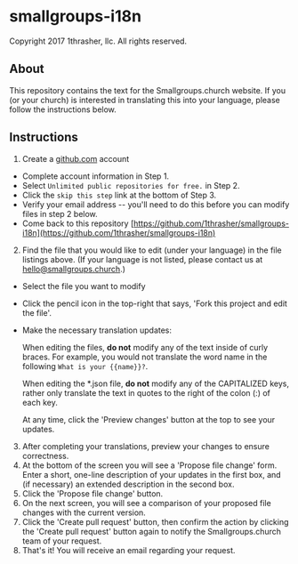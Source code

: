 # smallgroups-i18n
Copyright 2017 1thrasher, llc. All rights reserved.

## About
This repository contains the text for the Smallgroups.church website. If you (or your church) is interested in translating this into your language, please follow the instructions below.

## Instructions
1. Create a [github.com](https://github.com/join) account
  - Complete account information in Step 1.
  - Select `Unlimited public repositories for free.` in Step 2.
  - Click the `skip this step` link at the bottom of Step 3.
  - Verify your email address -- you'll need to do this before you can modify files in step 2 below.
  - Come back to this repository [https://github.com/1thrasher/smallgroups-i18n](https://github.com/1thrasher/smallgroups-i18n)

2. Find the file that you would like to edit (under your language) in the file listings above. (If your language is not listed, please contact us at hello@smallgroups.church.)
  - Select the file you want to modify
  - Click the pencil icon in the top-right that says, 'Fork this project and edit the file'.
  - Make the necessary translation updates:
  
     When editing the files, **do not** modify any of the text inside of curly braces. For example, you would not translate the word name in the following `What is your {{name}}?`.

     When editing the \*.json file, **do not** modify any of the CAPITALIZED keys, rather only translate the text in quotes to the right of the colon (:) of each key.
     
     At any time, click the 'Preview changes' button at the top to see your updates.

3. After completing your translations, preview your changes to ensure correctness.
4. At the bottom of the screen you will see a 'Propose file change' form. Enter a short, one-line description of your updates in the first box, and (if necessary) an extended description in the second box.
5. Click the 'Propose file change' button.
6. On the next screen, you will see a comparison of your proposed file changes with the current version. 
7. Click the 'Create pull request' button, then confirm the action by clicking the 'Create pull request' button again to notify the Smallgroups.church team of your request.
8. That's it! You will receive an email regarding your request.
